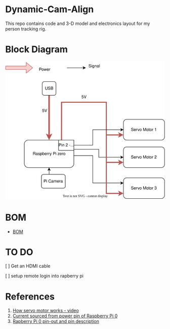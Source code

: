 # Dynamic-Cam-Align
This repo contains code and 3-D model and electronics layout for my person tracking rig.

# Block Diagram
![Power and functional block diagram](./power_and_functional_block_dig.svg)

# BOM 
- [BOM](./BOM_dynamic_cam_aligne.csv)[](../)

# TO DO
[ ] Get an HDMI cable

[ ] setup remote login into rapberry pi

# References 
1. [How servo motor works - video](https://www.youtube.com/watch?v=1WnGv-DPexc)
2. [Current sourced from power pin of Raspberry Pi 0](https://pinout.xyz/pinout/5v_power)
3. [Rapberry Pi 0 pin-out and pin description](https://pinout.xyz/)